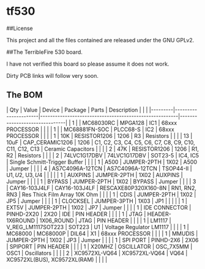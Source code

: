 # tf530

##License

This project and all the files contained are released under the GNU GPLv2.

##The TerribleFire 530 board.

I have not verified this board so please assume it does not work. 

Dirty PCB links will follow very soon.


## The BOM 


| Qty | Value           | Device             | Package              | Parts                                                  | Description                   |  |  | 
|---------|----------------------|--------------------------------------------------------|-------------------------------|
| 1   |                 | MC68030RC          | MPGA128              | IC1                                                    | 68xxx PROCESSOR               |  |  | 
| 1   |                 | MC68881FN-SOC      | PLCC68-S             | IC2                                                    | 68xxx PROCESSOR               |  |  | 
| 1   | 10K             | RESISTOR1206       | 1206                 | R3                                                     | Resistors                     |  |  | 
| 13  | 10uF            | CAP_CERAMIC1206    | 1206                 | C1, C2, C3, C4, C5, C6, C7, C8, C9, C10, C11, C12, C13 | Ceramic Capacitors            |  |  | 
| 2   | 47K             | RESISTOR1206       | 1206                 | R1, R2                                                 | Resistors                     |  |  | 
| 2   | 74LVC1G17DBV    | 74LVC1G17DBV       | SOT23-5              | IC4, IC5                                               | Single Schmitt-Trigger Buffer |  |  | 
| 1   | A500            | JUMPER-2PTH        | 1X02                 | A500                                                   | Jumper                        |  |  | 
| 4   | AS7C4096A-12TCN | AS7C4096A-12TCN    | TSOP44-II            | U$1, U$2, U$3, U$4                                     |                               |  |  | 
| 1   | AUXPINS         | JUMPER-2PTH        | 1X02                 | AUXPINS                                                | Jumper                        |  |  | 
| 1   | BYPASS          | JUMPER-2PTH        | 1X02                 | BYPASS                                                 | Jumper                        |  |  | 
| 3   | CAY16-103J4LF   | CAY16-103J4LF      | RESCAXE80P320X160-8N | RN1, RN2, RN3                                          | Res Thick Film Array 10K Ohm  |  |  | 
| 1   | CDIS            | JUMPER-2PTH        | 1X02                 | JP5                                                    | Jumper                        |  |  | 
| 1   | CLOCKSEL        | JUMPER-3PTH        | 1X03                 | JP1                                                    |                               |  |  | 
| 1   | EXT5V           | JUMPER-2PTH        | 1X02                 | JP7                                                    | Jumper                        |  |  | 
| 1   | IDE CONNECTOR   | PINHD-2X20         | 2X20                 | IDE                                                    | PIN HEADER                    |  |  | 
| 1   | JTAG            | HEADER-1X6ROUND    | 1X06_ROUND           | JTAG                                                   | PIN HEADER                    |  |  | 
| 1   | LM1117          | V_REG_LM1117SOT223 | SOT223               | U1                                                     | Voltage Regulator LM1117      |  |  | 
| 1   | MC68000         | MC68000P           | DIL64                | X1                                                     | 68xxx PROCESSOR               |  |  | 
| 1   | MMUDIS          | JUMPER-2PTH        | 1X02                 | JP3                                                    | Jumper                        |  |  | 
| 1   | SPI PORT        | PINHD-2X6          | 2X06                 | SPIPORT                                                | PIN HEADER                    |  |  | 
| 1   | X20MHZ          | OSCILLATOR         | OSC_7X5MM            | OSC1                                                   | Oscillators                   |  |  | 
| 2   | XC9572XL-VQ64   | XC9572XL-VQ64      | VQ64                 | XC9572XL(BUS), XC9572XL(RAM)                           |                               |  |  | 
